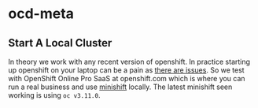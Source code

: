 # ocd-meta

## Start A Local Cluster

In theory we work with any recent version of openshift. In practice starting up openshift on your laptop can be a pain as [there are issues](https://github.com/openshift/origin/issues/18596). So we test with OpenShift Online Pro SaaS at openshift.com which is where you can run a real business and use [minishift](https://docs.okd.io/latest/minishift/getting-started/installing.html) locally. The latest minishift seen working is using `oc v3.11.0`.
